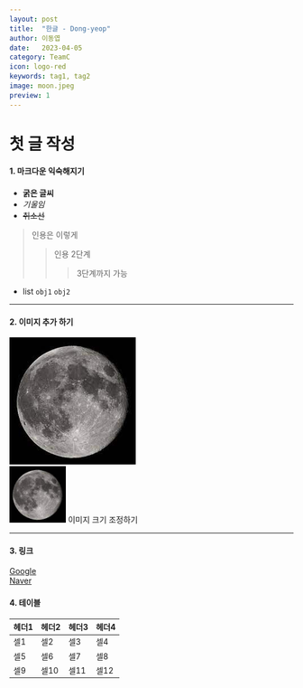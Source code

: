 ```yaml
---
layout: post
title:  "한글 - Dong-yeop"
author: 이동엽
date:   2023-04-05
category: TeamC
icon: logo-red
keywords: tag1, tag2
image: moon.jpeg
preview: 1
---
```


# 첫 글 작성
#### 1. 마크다운 익숙해지기
- **굵은 글씨**
- *기울임*
- ~~취소선~~
> 인용은 이렇게
> > 인용 2단계
> > > 3단계까지 가능

* list `obj1` `obj2`

***

#### 2. 이미지 추가 하기
![MOON](./post-img/TeamC/moon.jpeg)<br/>
<img src="../post-img/TeamC/moon.jpeg" width="100" height="100" /> 이미지 크기 조정하기
<br/>

***

#### 3. 링크
[Google](http://www.google.co.kr)<br/>
[Naver](http://www.naver.com)

#### 4. 테이블
헤더1|헤더2|헤더3|헤더4
---|---|---|---
셀1|셀2|셀3|셀4
셀5|셀6|셀7|셀8
셀9|셀10|셀11|셀12
